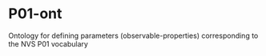 # P01-ont
Ontology for defining parameters (observable-properties) corresponding to the NVS P01 vocabulary
